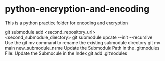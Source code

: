 # python-encryption-and-encoding
This is a python practice folder for encoding and encryption

git submodule add <second_repository_url> <second_submodule_directory>
git submodule update --init --recursive
Use the git mv command to rename the existing submodule directory
git mv main new_submodule_name
Update the Submodule Path in the .gitmodules File:
Update the Submodule in the Index git add .gitmodules
